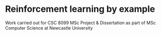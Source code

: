 # Reinforcement learning by example

Work carried out for CSC 8099 MSc Project & Dissertation as part of MSc Computer Science at Newcastle University

